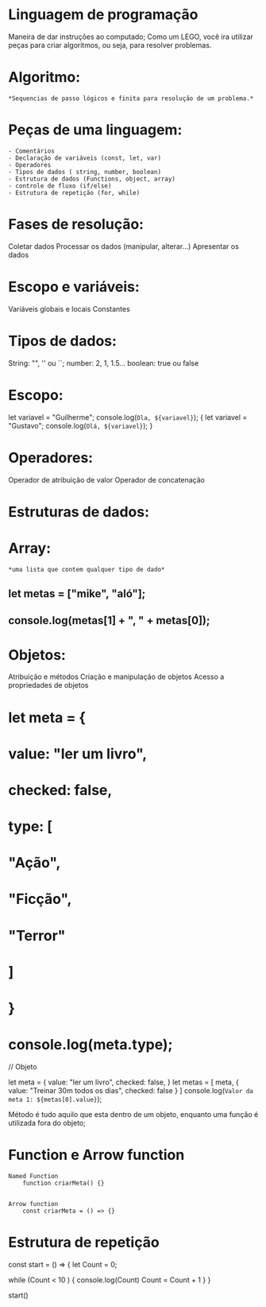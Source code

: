 # Linguagem de programação

Maneira de dar instruções ao computado;
Como um LEGO, você ira utilizar peças para criar algoritmos, ou seja, para resolver problemas.

# Algoritmo: 
    *Sequencias de passo lógicos e finita para resolução de um problema.*

# Peças de uma linguagem:

    - Comentários
    - Declaração de variáveis (const, let, var)
    - Operadores
    - Tipos de dados ( string, number, boolean)
    - Estrutura de dados (Functions, object, array)
    - controle de fluxo (if/else)
    - Estrutura de repetição (for, while)

# Fases de resolução:

Coletar dados
Processar os dados (manipular, alterar...)
Apresentar os dados


# Escopo e variáveis:

Variáveis globais e locais
Constantes


# Tipos de dados:

String: "", '' ou ``;
number: 2, 1, 1.5...
boolean: true ou false


# Escopo:

let variavel = "Guilherme";
console.log(`Ola, ${variavel}`);
{
    let variavel = "Gustavo";
    console.log(`Olá, ${variavel}`);
}

# Operadores:

Operador de atribuição de valor
Operador de concatenação

# Estruturas de dados:

# Array:
    *uma lista que contem qualquer tipo de dado*
##          let metas = ["mike", "aló"];
##          console.log(metas[1] + ", " + metas[0]);

# Objetos:

Atribuição e métodos
Criação e manipulação de objetos
Acesso a propriedades de objetos

# let meta = {
#     value: "ler um livro",
#     checked: false,
#     type: [
#         "Ação",
#         "Ficção",
#         "Terror"
#     ]    
# }
# 
# console.log(meta.type);

// Objeto

let meta = {
    value: "ler um livro",
    checked: false,
}
let metas = [
    meta,
    {
        value: "Treinar 30m todos os dias",
        checked: false
    }
]
console.log(`Valor da meta 1: ${metas[0].value}`);

 Método é tudo aquilo que esta dentro de um objeto, enquanto uma função é utilizada fora do objeto;

#                 Function e Arrow function

    Named Function
        function criarMeta() {}


    Arrow function
        const criarMeta = () => {}


# Estrutura de repetição

const start = () => {
    let Count = 0;

while (Count < 10 ) {
        console.log(Count)
        Count = Count + 1
    }
}

start()